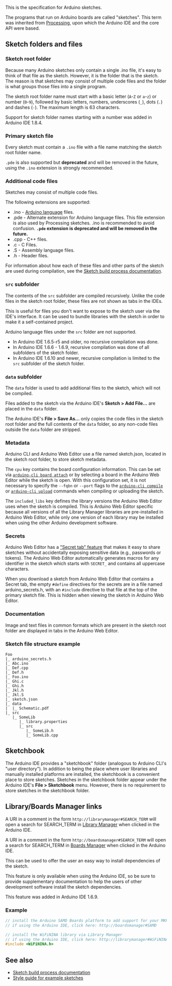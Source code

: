 This is the specification for Arduino sketches.

The programs that run on Arduino boards are called "sketches". This term was inherited from
[Processing](https://processing.org/), upon which the Arduino IDE and the core API were based.

## Sketch folders and files

### Sketch root folder

Because many Arduino sketches only contain a single .ino file, it's easy to think of that file as the sketch. However,
it is the folder that is the sketch. The reason is that sketches may consist of multiple code files and the folder is
what groups those files into a single program.

The sketch root folder name must start with a basic letter (`A`-`Z` or `a`-`z`) or number (`0`-`9`), followed by basic
letters, numbers, underscores (`_`), dots (`.`) and dashes (`-`). The maximum length is 63 characters.

Support for sketch folder names starting with a number was added in Arduino IDE 1.8.4.

### Primary sketch file

Every sketch must contain a `.ino` file with a file name matching the sketch root folder name.

`.pde` is also supported but **deprecated** and will be removed in the future, using the `.ino` extension is strongly
recommended.

### Additional code files

Sketches may consist of multiple code files.

The following extensions are supported:

- .ino - [Arduino language](https://www.arduino.cc/reference/en/) files.
- .pde - Alternate extension for Arduino language files. This file extension is also used by Processing sketches. .ino
  is recommended to avoid confusion. **`.pde` extension is deprecated and will be removed in the future.**
- .cpp - C++ files.
- .c - C Files.
- .S - Assembly language files.
- .h - Header files.

For information about how each of these files and other parts of the sketch are used during compilation, see the
[Sketch build process documentation](sketch-build-process.md).

### `src` subfolder

The contents of the `src` subfolder are compiled recursively. Unlike the code files in the sketch root folder, these
files are not shown as tabs in the IDEs.

This is useful for files you don't want to expose to the sketch user via the IDE's interface. It can be used to bundle
libraries with the sketch in order to make it a self-contained project.

Arduino language files under the `src` folder are not supported.

- In Arduino IDE 1.6.5-r5 and older, no recursive compilation was done.
- In Arduino IDE 1.6.6 - 1.6.9, recursive compilation was done of all subfolders of the sketch folder.
- In Arduino IDE 1.6.10 and newer, recursive compilation is limited to the `src` subfolder of the sketch folder.

### `data` subfolder

The `data` folder is used to add additional files to the sketch, which will not be compiled.

Files added to the sketch via the Arduino IDE's **Sketch > Add File...** are placed in the `data` folder.

The Arduino IDE's **File > Save As...** only copies the code files in the sketch root folder and the full contents of
the `data` folder, so any non-code files outside the `data` folder are stripped.

### Metadata

Arduino CLI and Arduino Web Editor use a file named sketch.json, located in the sketch root folder, to store sketch
metadata.

The `cpu` key contains the board configuration information. This can be set via
[`arduino-cli board attach`](commands/arduino-cli_board_attach.md) or by selecting a board in the Arduino Web Editor
while the sketch is open. With this configuration set, it is not necessary to specify the `--fqbn` or `--port` flags to
the [`arduino-cli compile`](commands/arduino-cli_compile.md) or [`arduino-cli upload`](commands/arduino-cli_upload.md)
commands when compiling or uploading the sketch.

The `included_libs` key defines the library versions the Arduino Web Editor uses when the sketch is compiled. This is
Arduino Web Editor specific because all versions of all the Library Manager libraries are pre-installed in Arduino Web
Editor, while only one version of each library may be installed when using the other Arduino development software.

### Secrets

Arduino Web Editor has a
["Secret tab" feature](https://create.arduino.cc/projecthub/Arduino_Genuino/store-your-sensitive-data-safely-when-sharing-a-sketch-e7d0f0)
that makes it easy to share sketches without accidentally exposing sensitive data (e.g., passwords or tokens). The
Arduino Web Editor automatically generates macros for any identifier in the sketch which starts with `SECRET_` and
contains all uppercase characters.

When you download a sketch from Arduino Web Editor that contains a Secret tab, the empty `#define` directives for the
secrets are in a file named arduino_secrets.h, with an `#include` directive to that file at the top of the primary
sketch file. This is hidden when viewing the sketch in Arduino Web Editor.

### Documentation

Image and text files in common formats which are present in the sketch root folder are displayed in tabs in the Arduino
Web Editor.

### Sketch file structure example

```
Foo
|_ arduino_secrets.h
|_ Abc.ino
|_ Def.cpp
|_ Def.h
|_ Foo.ino
|_ Ghi.c
|_ Ghi.h
|_ Jkl.h
|_ Jkl.S
|_ sketch.json
|_ data
|  |_ Schematic.pdf
|_ src
   |_ SomeLib
      |_ library.properties
      |_ src
         |_ SomeLib.h
         |_ SomeLib.cpp
```

## Sketchbook

The Arduino IDE provides a "sketchbook" folder (analogous to Arduino CLI's "user directory"). In addition to being the
place where user libraries and manually installed platforms are installed, the sketchbook is a convenient place to store
sketches. Sketches in the sketchbook folder appear under the Arduino IDE's **File > Sketchbook** menu. However, there is
no requirement to store sketches in the sketchbook folder.

## Library/Boards Manager links

A URI in a comment in the form `http://librarymanager#SEARCH_TERM` will open a search for SEARCH_TERM in
[Library Manager](https://www.arduino.cc/en/guide/libraries#toc3) when clicked in the Arduino IDE.

A URI in a comment in the form `http://boardsmanager#SEARCH_TERM` will open a search for SEARCH_TERM in
[Boards Manager](https://www.arduino.cc/en/Guide/Cores) when clicked in the Arduino IDE.

This can be used to offer the user an easy way to install dependencies of the sketch.

This feature is only available when using the Arduino IDE, so be sure to provide supplementary documentation to help the
users of other development software install the sketch dependencies.

This feature was added in Arduino IDE 1.6.9.

### Example

```c++
// install the Arduino SAMD Boards platform to add support for your MKR WiFi 1010 board
// if using the Arduino IDE, click here: http://boardsmanager#SAMD

// install the WiFiNINA library via Library Manager
// if using the Arduino IDE, click here: http://librarymanager#WiFiNINA
#include <WiFiNINA.h>
```

## See also

- [Sketch build process documentation](sketch-build-process.md)
- [Style guide for example sketches](https://www.arduino.cc/en/Reference/StyleGuide)

